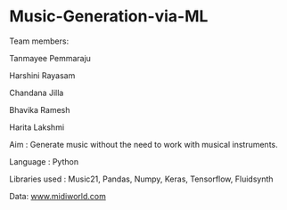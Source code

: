 # Music-Generation-via-ML
Team members:

Tanmayee Pemmaraju 

Harshini Rayasam

Chandana Jilla
              
Bhavika Ramesh

Harita Lakshmi
              
Aim : Generate music without the need to work with musical instruments.

Language : Python

Libraries used : Music21, Pandas, Numpy, Keras, Tensorflow, Fluidsynth

Data: www.midiworld.com



